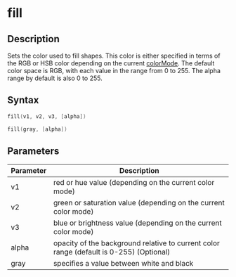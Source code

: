 # fill

## Description

Sets the color used to fill shapes. This color is either specified in terms of the RGB or HSB color depending on the current [colorMode](colorMode). The default color space is RGB, with each value in the range from 0 to 255. The alpha range by default is also 0 to 255.

## Syntax

```c
fill(v1, v2, v3, [alpha])
```

```c
fill(gray, [alpha])
```

## Parameters

| Parameter | Description                                                                             |
| --------- | --------------------------------------------------------------------------------------- |
| v1        | red or hue value (depending on the current color mode)                                  |
| v2        | green or saturation value (depending on the current color mode)                         |
| v3        | blue or brightness value (depending on the current color mode)                          |
| alpha     | opacity of the background relative to current color range (default is 0-255) (Optional) |
| gray      | specifies a value between white and black                                               |
